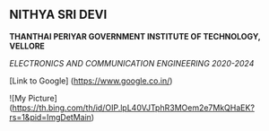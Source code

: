 ## NITHYA SRI DEVI

**THANTHAI PERIYAR GOVERNMENT INSTITUTE OF TECHNOLOGY, VELLORE**

*ELECTRONICS AND COMMUNICATION ENGINEERING 2020-2024*

[Link to Google]  (https://www.google.co.in/)

![My Picture] (https://th.bing.com/th/id/OIP.lpL40VJTphR3MOem2e7MkQHaEK?rs=1&pid=ImgDetMain)
